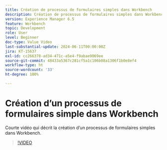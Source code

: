 ```yaml
---
title: Création de processus de formulaires simples dans Workbench
description: Création de processus de formulaires simples dans Workbench
version: Experience Manager 6.5
feature: Workbench
topic: Development
role: User
level: Beginner
doc-type: Value Video
last-substantial-update: 2024-06-11T00:00:00Z
jira: KT-15637
exl-id: cc266378-ad34-471c-a5e4-f9abae9069ee
source-git-commit: 48433a5367c281cf5a1c106b08a1306f1b0e8ef4
workflow-type: ht
source-wordcount: '33'
ht-degree: 100%

---
```


# Création d’un processus de formulaires simple dans Workbench

Courte vidéo qui décrit la création d’un processus de formulaires simples dans Workbench.

>[!VIDEO](https://video.tv.adobe.com/v/3440227/?learn=on&captions=fre_fr)
